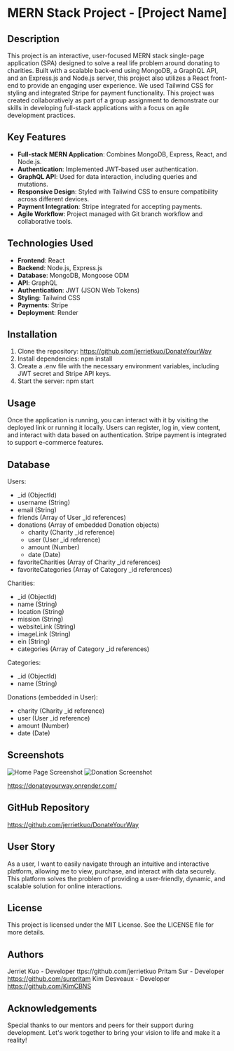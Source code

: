 # MERN Stack Project - [Project Name]

## Description

This project is an interactive, user-focused MERN stack single-page application (SPA) designed to solve a real life problem around donating to charities. Built with a scalable back-end using MongoDB, a GraphQL API, and an Express.js and Node.js server, this project also utilizes a React front-end to provide an engaging user experience. We used Tailwind CSS for styling and integrated Stripe for payment functionality. This project was created collaboratively as part of a group assignment to demonstrate our skills in developing full-stack applications with a focus on agile development practices.

## Key Features

- **Full-stack MERN Application**: Combines MongoDB, Express, React, and Node.js.
- **Authentication**: Implemented JWT-based user authentication.
- **GraphQL API**: Used for data interaction, including queries and mutations.
- **Responsive Design**: Styled with Tailwind CSS to ensure compatibility across different devices.
- **Payment Integration**: Stripe integrated for accepting payments.
- **Agile Workflow**: Project managed with Git branch workflow and collaborative tools.

## Technologies Used

- **Frontend**: React
- **Backend**: Node.js, Express.js
- **Database**: MongoDB, Mongoose ODM
- **API**: GraphQL
- **Authentication**: JWT (JSON Web Tokens)
- **Styling**: Tailwind CSS
- **Payments**: Stripe
- **Deployment**: Render

## Installation

1. Clone the repository: https://github.com/jerrietkuo/DonateYourWay
2. Install dependencies: npm install
3. Create a .env file with the necessary environment variables, including JWT secret and Stripe API keys.
4. Start the server: npm start

## Usage
Once the application is running, you can interact with it by visiting the deployed link or running it locally. Users can register, log in, view content, and interact with data based on authentication. Stripe payment is integrated to support e-commerce features.

## Database
Users:
  - _id (ObjectId)
  - username (String)
  - email (String)
  - friends (Array of User _id references)
  - donations (Array of embedded Donation objects)
      - charity (Charity _id reference)
      - user (User _id reference)
      - amount (Number)
      - date (Date)
  - favoriteCharities (Array of Charity _id references)
  - favoriteCategories (Array of Category _id references)

Charities:
  - _id (ObjectId)
  - name (String)
  - location (String)
  - mission (String)
  - websiteLink (String)
  - imageLink (String)
  - ein (String)
  - categories (Array of Category _id references)

Categories:
  - _id (ObjectId)
  - name (String)

Donations (embedded in User):
  - charity (Charity _id reference)
  - user (User _id reference)
  - amount (Number)
  - date (Date)

## Screenshots
![Home Page Screenshot](public/webdonate.png)
![Donation Screenshot](public/webdonation.png)

https://donateyourway.onrender.com/

## GitHub Repository
https://github.com/jerrietkuo/DonateYourWay

## User Story
As a user, I want to easily navigate through an intuitive and interactive platform, allowing me to view, purchase, and interact with data securely. This platform solves the problem of providing a user-friendly, dynamic, and scalable solution for online interactions.

## License
This project is licensed under the MIT License. See the LICENSE file for more details.

## Authors

Jerriet Kuo - Developer  ttps://github.com/jerrietkuo
Pritam Sur - Developer https://github.com/surpritam
Kim Desveaux - Developer https://github.com/KimCBNS


## Acknowledgements
Special thanks to our mentors and peers for their support during development.
Let's work together to bring your vision to life and make it a reality!
